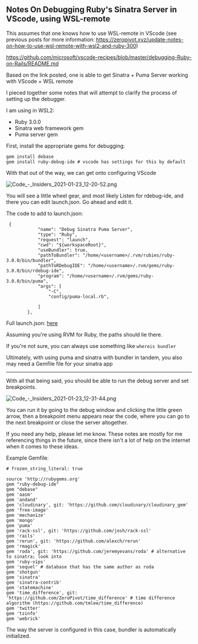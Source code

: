 ## Notes On Debugging Ruby's Sinatra Server in VScode, using WSL-remote

This assumes that one knows how to use WSL-remote in VScode (see previous posts for more information: https://zeropivot.xyz/update-notes-on-how-to-use-wsl-remote-with-wsl2-and-ruby-300)

https://github.com/microsoft/vscode-recipes/blob/master/debugging-Ruby-on-Rails/README.md

Based on the link posted, one is able to get Sinatra + Puma Server working with VScode + WSL remote

I pieced together some notes that will attempt to clarify the process of setting up the debugger.

I am using in WSL2:

- Ruby 3.0.0
- Sinatra web framework gem
- Puma server gem

First, install the appropriate gems for debugging:

```
gem install debase
gem install ruby-debug-ide # vscode has settings for this by default
```

With that out of the way, we can get onto configuring VScode

![Code_-_Insiders_2021-01-23_12-20-52.png](https://cdn.hashnode.com/res/hashnode/image/upload/v1611433295743/_arYMercd.png)

You will see a little wheel gear, and most likely Listen for rdebug-ide, and there you can edit launch.json. Go ahead and edit it.

The code to add to launch.json:

```
 {
            "name": "Debug Sinatra Puma Server",
            "type": "Ruby",
            "request": "launch",
            "cwd": "${workspaceRoot}",
            "useBundler": true,
            "pathToBundler": "/home/<username>/.rvm/rubies/ruby-3.0.0/bin/bundler",
            "pathToRDebugIDE": "/home/<username>/.rvm/gems/ruby-3.0.0/bin/rdebug-ide",
            "program": "/home/<username>/.rvm/gems/ruby-3.0.0/bin/puma",
            "args": [
                "-C",
                "config/puma-local.rb",
            
            ]
        },

```

Full launch.json:  [here](https://gist.github.com/ZeroPivot/3664269c159a9f5e749541f802bc186f) 

Assuming you're using RVM for Ruby, the paths should lie there.

If you're not sure, you can always use something like `whereis bundler`

Ultimately, with using puma and sinatra with bundler in tandem, you also may need a Gemfile file for your sinatra app

***

With all that being said, you should be able to run the debug server and set breakpoints.


![Code_-_Insiders_2021-01-23_12-31-44.png](https://cdn.hashnode.com/res/hashnode/image/upload/v1611433920470/l_UlwaxV4.png)

You can run it by going to the debug window and clicking the little green arrow, then a breakpoint  menu appears near the code, where you can go to the next breakpoint or close the server altogether. 

If you need any help, please let me know. These notes are mostly for me referencing things in the future, since there isn't a lot of help on the internet when it comes to these ideas.

Example Gemfile:

```
# frozen_string_literal: true

source 'http://rubygems.org'
gem "ruby-debug-ide"
gem "debase"
gem 'aasm'
gem 'andand'
gem 'cloudinary', git: 'https://github.com/cloudinary/cloudinary_gem'
gem 'free-image'
gem 'mechanize'
gem 'mongo'
gem 'puma'
gem 'rack-ssl', git: 'https://github.com/josh/rack-ssl'
gem 'rails'
gem 'rerun', git: 'https://github.com/alexch/rerun'
gem 'rmagick'
gem 'roda', git: 'https://github.com/jeremyevans/roda' # alternative to sinatra; look into
gem 'ruby-vips'
gem 'sequel' # database that has the same author as roda
gem 'shotgun'
gem 'sinatra'
gem 'sinatra-contrib'
gem 'statemachine'
gem 'time_difference', git: 'https://github.com/ZeroPivot/time_difference' # time difference algorithm (https://github.com/tmlee/time_difference)
gem 'twitter'
gem 'tzinfo'
gem 'webrick'
```
The way the server is configured in this case, bundler is automatically initialized.
